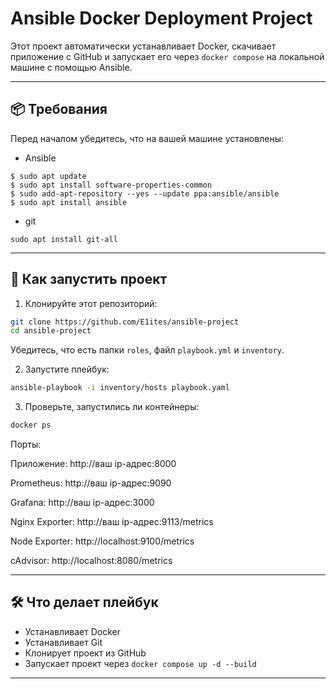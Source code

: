 # Ansible Docker Deployment Project

Этот проект автоматически устанавливает Docker, скачивает приложение с GitHub и запускает его через `docker compose` на локальной машине с помощью Ansible.

---

## 📦 Требования

Перед началом убедитесь, что на вашей машине установлены:

- Ansible
```
$ sudo apt update
$ sudo apt install software-properties-common
$ sudo add-apt-repository --yes --update ppa:ansible/ansible
$ sudo apt install ansible
```

- git
```
sudo apt install git-all
``` 
---

## 🚀 Как запустить проект

1. Клонируйте этот репозиторий:

```bash
git clone https://github.com/E1ites/ansible-project
cd ansible-project
```

Убедитесь, что есть папки `roles`, файл `playbook.yml` и `inventory`.

2. Запустите плейбук:

```bash
ansible-playbook -i inventory/hosts playbook.yaml

```
3. Проверьте, запустились ли контейнеры: 

```bash
docker ps

```
Порты:

Приложение: http://ваш ip-aдрес:8000

Prometheus: http://ваш ip-aдрес:9090

Grafana: http://ваш ip-aдрес:3000

Nginx Exporter: http://ваш ip-aдрес:9113/metrics

Node Exporter: http://localhost:9100/metrics

cAdvisor: http://localhost:8080/metrics

---

## 🛠 Что делает плейбук

* Устанавливает Docker
* Устанавливает Git
* Клонирует проект из GitHub
* Запускает проект через `docker compose up -d --build`
---

